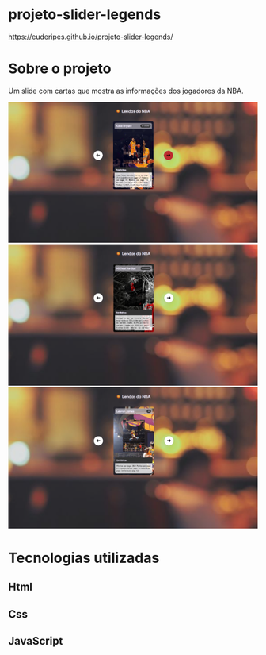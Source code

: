 # projeto-slider-legends
https://euderipes.github.io/projeto-slider-legends/

# Sobre o projeto
Um slide com cartas que mostra as informações dos jogadores da NBA.

![Card Kobe](https://github.com/Euderipes/projeto-slider-legends/blob/main/Kobe.png)
![Card MJ](https://github.com/Euderipes/projeto-slider-legends/blob/main/MJ.png)
![Card Lebron](https://github.com/Euderipes/projeto-slider-legends/blob/main/Lebron.png)

# Tecnologias utilizadas
## Html
## Css
## JavaScript
